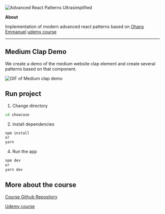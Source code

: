 ![Advanced React Patterns Ultrasimplified](assets/hero@3x.png)

**About**

Implementation of modern advanced react patterns based on [Ohans Emmanuel](https://github.com/ohansemmanuel) [udemy course](https://github.com/ohansemmanuel/advanced-react-patterns-ultrasimplified/pulls)

---

## Medium Clap Demo

We create a demo of the medium website clap element and create several patterns based on that component.

![GIF of Medium clap demo](assets/explainer-demo.gif)

## Run project

1. Change directory

```sh
cd showcase
```

2. Install dependencies

```sh
npm install
or
yarn
```

4. Run the app

```sh
npm dev
or
yarn dev
```

## More about the course

[Course Github Repository](https://github.com/ohansemmanuel/advanced-react-patterns-ultrasimplified)

[Udemy course](https://github.com/ohansemmanuel/advanced-react-patterns-ultrasimplified/pulls)
